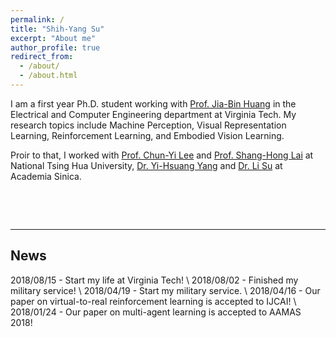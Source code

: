 ```yaml
---
permalink: /
title: "Shih-Yang Su"
excerpt: "About me"
author_profile: true
redirect_from: 
  - /about/
  - /about.html
---
```


I am a first year Ph.D. student working with [Prof. Jia-Bin Huang](https://filebox.ece.vt.edu/~jbhuang/) in the Electrical and Computer Engineering department at Virginia Tech. My research topics include Machine Perception, Visual Representation Learning, Reinforcement Learning, and Embodied Vision Learning.

Proir to that, I worked with [Prof. Chun-Yi Lee](http://cymaxwelllee.wixsite.com/elsa) and [Prof. Shang-Hong Lai](http://www.cs.nthu.edu.tw/~lai/) at National Tsing Hua University, [Dr. Yi-Hsuang Yang](http://mac.citi.sinica.edu.tw/~yang/) and [Dr. Li Su](https://sites.google.com/site/lisupage/) at Academia Sinica. 
<pre>



</pre>
---
## News
2018/08/15 - Start my life at Virginia Tech! \\
2018/08/02 - Finished my military service! \\
2018/04/19 - Start my military service. \\
2018/04/16 - Our paper on virtual-to-real reinforcement learning is accepted to IJCAI! \\
2018/01/24 - Our paper on multi-agent learning is accepted to AAMAS 2018! 
